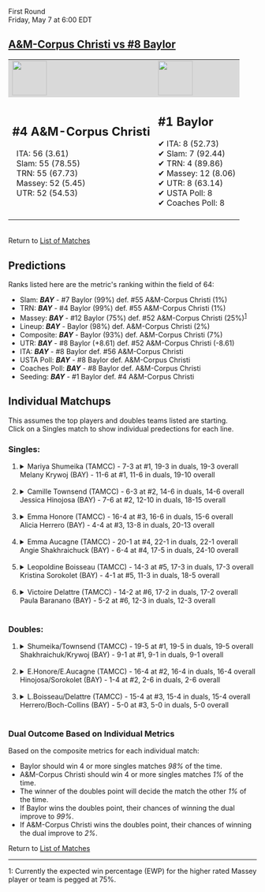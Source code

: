 First Round  
Friday, May 7 at 6:00 EDT  
## [A&M-Corpus Christi vs #8 Baylor](https://www.ncaa.com/game/5833654)  

<table><tr style="background-color: #d9d9d9 !important"><td><img src="https://www.ncaa.com/sites/default/files/images/logos/schools/a/am-corpus-chris.70.png" width="70" height="70" /></td><td><img src="https://www.ncaa.com/sites/default/files/images/logos/schools/b/baylor.70.png" width="70" height="70" /></td></tr><tr>
<td>  

<h2>#4 A&M-Corpus Christi</h2>  
&nbsp; ITA: 56 (3.61)<br>  
&nbsp; Slam: 55 (78.55)<br>  
&nbsp; TRN: 55 (67.73)<br>  
&nbsp; Massey: 52 (5.45)<br>  
&nbsp; UTR: 52 (54.53)<br>  
<br>  

</td>
<td>  

<h2>#1 Baylor</h2>  
&#10004; ITA: 8 (52.73)<br>  
&#10004; Slam: 7 (92.44)<br>  
&#10004; TRN: 4 (89.86)<br>  
&#10004; Massey: 12 (8.06)<br>  
&#10004; UTR: 8 (63.14)<br>  
&#10004; USTA Poll: 8<br>  
&#10004; Coaches Poll: 8<br>  
<br>  

</td>
</tr></table>  


<br>Return to [List of Matches](../index.md)  

## Predictions  

Ranks listed here are the metric's ranking within the field of 64:  
- Slam: ***BAY*** - #7 Baylor (99%) def. #55 A&M-Corpus Christi (1%)  
- TRN: ***BAY*** - #4 Baylor (99%) def. #55 A&M-Corpus Christi (1%)  
- Massey: ***BAY*** - #12 Baylor (75%) def. #52 A&M-Corpus Christi (25%)<sup>[1](#footnote1)</sup>  
- Lineup: ***BAY*** - Baylor (98%) def. A&M-Corpus Christi (2%)  
- Composite: ***BAY*** - Baylor (93%) def. A&M-Corpus Christi (7%)  
- UTR: ***BAY*** - #8 Baylor (+8.61) def. #52 A&M-Corpus Christi (-8.61)  
- ITA: ***BAY*** - #8 Baylor def. #56 A&M-Corpus Christi  
- USTA Poll: ***BAY*** - #8 Baylor def. A&M-Corpus Christi  
- Coaches Poll: ***BAY*** - #8 Baylor def. A&M-Corpus Christi  
- Seeding: ***BAY*** - #1 Baylor def. #4 A&M-Corpus Christi  

## Individual Matchups  
This assumes the top players and doubles teams listed are starting.  
Click on a Singles match to show individual predections for each line.  

### Singles:  

<ol>
<li><details>
<summary markdown="span">Mariya Shumeika (TAMCC) - 7-3 at #1, 19-3 in duals, 19-3 overall<br>Melany Krywoj (BAY) - 11-6 at #1, 11-6 in duals, 19-10 overall</summary>
<h4>Predictions</h4><ul>
<li>Slam: <b><i>BAY</i></b> - Krywoj (95%) def. Shumeika (5%)</li>  
<li>TRN: <b><i>BAY</i></b> - Krywoj (90%) def. Shumeika (10%)</li>  
<li>Massey: <b><i>BAY</i></b> - Krywoj (75%) def. Shumeika (25%)<sup><a href="#footnote1">1</a></sup></li>  
<li>UTR: <b><i>BAY</i></b> - Krywoj (97%) def. Shumeika (3%)</li>  
<li>Composite: <b><i>BAY</i></b> - Krywoj (89%) def. Shumeika (11%)</li>  
<li>ITA: <b><i>BAY</i></b> - Krywoj (8.77) def. Shumeika (2.79)</li>  
</ul>
</details>&nbsp;</li>
<li><details>
<summary markdown="span">Camille Townsend (TAMCC) - 6-3 at #2, 14-6 in duals, 14-6 overall<br>Jessica Hinojosa (BAY) - 7-6 at #2, 12-10 in duals, 18-15 overall</summary>
<h4>Predictions</h4><ul>
<li>Slam: <b><i>BAY</i></b> - Hinojosa (90%) def. Townsend (10%)</li>  
<li>TRN: <b><i>BAY</i></b> - Hinojosa (95%) def. Townsend (5%)</li>  
<li>Massey: <b><i>BAY</i></b> - Hinojosa (75%) def. Townsend (25%)<sup><a href="#footnote1">1</a></sup></li>  
<li>UTR: <b><i>BAY</i></b> - Hinojosa (95%) def. Townsend (5%)</li>  
<li>Composite: <b><i>BAY</i></b> - Hinojosa (89%) def. Townsend (11%)</li>  
<li>ITA: <b><i>BAY</i></b> - Hinojosa (3.62) def. Townsend (1.97)</li>  
</ul>
</details>&nbsp;</li>
<li><details>
<summary markdown="span">Emma Honore (TAMCC) - 16-4 at #3, 16-6 in duals, 15-6 overall<br>Alicia Herrero (BAY) - 4-4 at #3, 13-8 in duals, 20-13 overall</summary>
<h4>Predictions</h4><ul>
<li>Slam: <b><i>BAY</i></b> - Herrero (97%) def. Honore (3%)</li>  
<li>TRN: <b><i>BAY</i></b> - Herrero (98%) def. Honore (2%)</li>  
<li>Massey: <b><i>BAY</i></b> - Herrero (75%) def. Honore (25%)<sup><a href="#footnote1">1</a></sup></li>  
<li>UTR: <b><i>BAY</i></b> - Herrero (97%) def. Honore (3%)</li>  
<li>Composite: <b><i>BAY</i></b> - Herrero (92%) def. Honore (8%)</li>  
<li>ITA: <b><i>BAY</i></b> - Herrero (2.87) def. Honore (2.07)</li>  
</ul>
</details>&nbsp;</li>
<li><details>
<summary markdown="span">Emma Aucagne (TAMCC) - 20-1 at #4, 22-1 in duals, 22-1 overall<br>Angie Shakhraichuck (BAY) - 6-4 at #4, 17-5 in duals, 24-10 overall</summary>
<h4>Predictions</h4><ul>
<li>Slam: <b><i>BAY</i></b> - Shakhraichuck (96%) def. Aucagne (4%)</li>  
<li>TRN: <b><i>BAY</i></b> - Shakhraichuck (96%) def. Aucagne (4%)</li>  
<li>Massey: <b><i>BAY</i></b> - Shakhraichuck (75%) def. Aucagne (25%)<sup><a href="#footnote1">1</a></sup></li>  
<li>UTR: <b><i>BAY</i></b> - Shakhraichuck (72%) def. Aucagne (28%)</li>  
<li>Composite: <b><i>BAY</i></b> - Shakhraichuck (84%) def. Aucagne (16%)</li>  
<li>ITA: <b><i>TAMCC</i></b> - Aucagne (3.69) def. Shakhraichuck (1.88)</li>  
</ul>
</details>&nbsp;</li>
<li><details>
<summary markdown="span">Leopoldine Boisseau (TAMCC) - 14-3 at #5, 17-3 in duals, 17-3 overall<br>Kristina Sorokolet (BAY) - 4-1 at #5, 11-3 in duals, 18-5 overall</summary>
<h4>Predictions</h4><ul>
<li>Slam: <b><i>BAY</i></b> - Sorokolet (96%) def. Boisseau (4%)</li>  
<li>TRN: <b><i>BAY</i></b> - Sorokolet (96%) def. Boisseau (4%)</li>  
<li>Massey: <b><i>BAY</i></b> - Sorokolet (75%) def. Boisseau (25%)<sup><a href="#footnote1">1</a></sup></li>  
<li>UTR: <b><i>BAY</i></b> - Sorokolet (95%) def. Boisseau (5%)</li>  
<li>Composite: <b><i>BAY</i></b> - Sorokolet (91%) def. Boisseau (9%)</li>  
<li>ITA: <b><i>TAMCC</i></b> - Boisseau (2.71) def. Sorokolet (1.95)</li>  
</ul>
</details>&nbsp;</li>
<li><details>
<summary markdown="span">Victoire Delattre (TAMCC) - 14-2 at #6, 17-2 in duals, 17-2 overall<br>Paula Baranano (BAY) - 5-2 at #6, 12-3 in duals, 12-3 overall</summary>
<h4>Predictions</h4><ul>
<li>Slam: <b><i>BAY</i></b> - Baranano (99%) def. Delattre (1%)</li>  
<li>TRN: <b><i>BAY</i></b> - Baranano (99%) def. Delattre (1%)</li>  
<li>Massey: <b><i>BAY</i></b> - Baranano (75%) def. Delattre (25%)<sup><a href="#footnote1">1</a></sup></li>  
<li>UTR: <b><i>BAY</i></b> - Baranano (98%) def. Delattre (2%)</li>  
<li>Composite: <b><i>BAY</i></b> - Baranano (93%) def. Delattre (7%)</li>  
<li>ITA: <b><i>TAMCC</i></b> - Delattre (3.13) def. Baranano (2.52)</li>  
</ul>
</details>&nbsp;</li>
</ol>

### Doubles:  

<ol>
<li><details>
<summary markdown="span">Shumeika/Townsend (TAMCC) - 19-5 at #1, 19-5 in duals, 19-5 overall<br>Shakhraichuk/Krywoj (BAY) - 9-1 at #1, 9-1 in duals, 9-1 overall</summary>
<br>Sorry, we don't have any metrics for this match
</details>&nbsp;</li>
<li><details>
<summary markdown="span">E.Honore/E.Aucagne (TAMCC) - 16-4 at #2, 16-4 in duals, 16-4 overall<br>Hinojosa/Sorokolet (BAY) - 1-4 at #2, 2-6 in duals, 2-6 overall</summary>
<br>Sorry, we don't have any metrics for this match
</details>&nbsp;</li>
<li><details>
<summary markdown="span">L.Boisseau/Delattre (TAMCC) - 15-4 at #3, 15-4 in duals, 15-4 overall<br>Herrero/Boch-Collins (BAY) - 5-0 at #3, 5-0 in duals, 5-0 overall</summary>
<br>Sorry, we don't have any metrics for this match
</details>&nbsp;</li>
</ol>

### Dual Outcome Based on Individual Metrics  
  
Based on the composite metrics for each individual match:  
- Baylor should win 4 or more singles matches _98%_ of the time.  
- A&M-Corpus Christi should win 4 or more singles matches _1%_ of the time.  
- The winner of the doubles point will decide the match the other _1%_ of the time.  
- If Baylor wins the doubles point, their chances of winning the dual improve to _99%_.  
- If A&M-Corpus Christi wins the doubles point, their chances of winning the dual improve to _2%_.  
  
Return to [List of Matches](../index.md)  
  
------
<a name="footnote1">1</a>: Currently the expected win percentage (EWP) for the higher rated Massey player or team is pegged at 75%.
